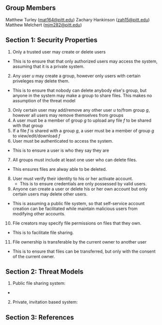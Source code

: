 ## Group Members
Matthew Turley (mat164@pitt.edu)
Zachary Hankinson (zah15@pitt.edu)
Matthew Melchert (mjm282@pitt.edu)

## Section 1: Security Properties
1. Only a trusted user may create or delete users
  * This is to ensure that that only authorized users may access the system, assuming that it is a private system.
2. Any user *u* may create a group, however only users with certain priveleges may delete them.
  * This is to ensure that nobody can delete anybody else's group, but anyone in the system may make a group to share files. This makes no assumption of the threat model
3. Only certain user may add/remove any other user *u* to/from group *g*, however all users may remove themselves from groups
4. A user must be a member of group *g* to upload any file *f* to be shared with that group
5. If a file *f* is shared with a group *g*, a user must be a member of group *g* to view/edit/download *f*
6. User must be authenticated to access the system.
  * This is to ensure a user is who they say they are
7. All groups must include at least one user who can delete files.
  * This ensures files are alway able to be deleted. 
8. User must verify their identity to his or her activate account.
   * This is to ensure credentials are only possessed by valid users.
9. Anyone can create a user or delete his or her own account but only certain users may delete other users.
  * This is assuming a public file system, so that self-service account creation can be facilitated while maintain malicious users from modifying other accounts.
10. File creators may specify file permissions on files that they own.
  * This is to facilitate file sharing.
11. File ownership is transferable by the current owner to another user
  * This is to ensure that files can be transferred, but only with the consent of the current owner.

## Section 2: Threat Models
1. Public file sharing system:
  * 
2. Private, invitation based system: 


## Section 3: References
